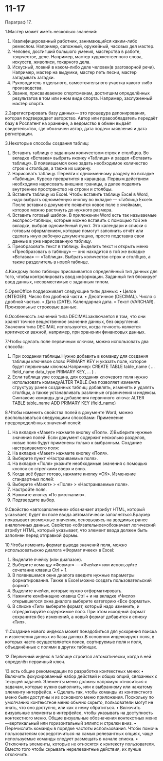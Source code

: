 # 11-17
Параграф 17.

1.Мастер может иметь несколько значений:
  1)	Квалифицированный работник, занимающийся каким-либо ремеслом. Например, сапожный, оружейный, часовых дел мастер.
  2)	Человек, достигший большого умения, мастерства в работе, творчестве, деле. Например, мастер художественного слова, искусств, живописи, токарного дела.
  3)	Искусный, ловкий в каком-либо деле человек(в разговорной речи). Например, мастер на выдумки, мастер петь песни, мастер загадывать загадки.
  4)	Руководитель отдельного, самостоятельного участка какого-либо производства.
  5)	Звание, присваиваемое спортсменам, достигшим определённых результатов в том или ином виде спорта. Например, заслуженный мастер спорта.

2.Зарегистрировать базу данных— это процедура депонирования, которая подтверждает авторство. Автор или правообладатель передаёт базу в Роспатент на хранение, а ведомство в обмен выдаёт свидетельство, где обозначен автор, дата подачи заявления и дата регистрации.

3.Некоторые способы создания таблиц:
  1)	Вставить таблицу с заданным количеством строк и столбцов. Во вкладке «Вставка» выбрать иконку «Таблица» и раздел «Вставить таблицу». В появившемся окне задать необходимое количество строк и столбцов, а также их ширину.
  2)	Нарисовать таблицу. Перейти к одноименному разделу во вкладке «Таблица». Курсор превратится в карандаш. Первым действием необходимо нарисовать внешние границы, а далее поделить внутреннее пространство на строки и столбцы.
  3)	Вставить таблицу из Excel. Чтобы вставить таблицу Excel в Word, надо выбрать одноимённую кнопку во вкладке — «Таблица Excel». После вставки в документе появится новое поле с ячейками, которое можно растянуть до нужного размера.
  4)	Вставить готовый шаблон. В приложении Word есть так называемые экспресс-таблицы, которые можно вставить с помощью той же вкладки, выбрав одноимённый пункт. Это календари и списки с готовым оформлением, которые помогут заполнить отчёт или сделать иную рабочую документацию, просто подставив свои данные в уже нарисованную таблицу.
  5)	Преобразовать текст в таблицу. Выделить текст и открыть меню «Преобразовать в таблицу» — оно находится в той же вкладке «Вставка» — «Таблица». Выбрать количество строк и столбцов, а также разделитель в новой таблице.

4.Каждому полю таблицы присваивается определённый тип данных для того, чтобы контролировать ввод информации. Заданный тип блокирует ввод данных, несовместимых с заданным типом.

5.OpenOffice поддерживает следующие типы данных:
•	Целое (INTEGER). Число без дробной части.
•	Десятичное (DECIMAL). Число с дробной частью.
•	Дата (DATE). Календарная дата.
•	Текст (VARCHAR). Произвольные строковые данные.

6.Особенность значений типа DECIMALзаключается в том, что они хранят точное вещественное значение данных, без округления.
Значения типа DECIMAL используются, когда точность является критически важной, например, при хранении финансовых данных.

7.Чтобы сделать поле первичным ключом, можно использовать два способа:
  1)	При создании таблицы.Нужно добавить в команду для создания таблицы ключевое слово PRIMARY KEY и указать поле, которое будет первичным ключом.Например:
CREATE TABLE table_name ( … field_name data_type PRIMARY KEY, … )
.
  2)	Если таблица уже создана, для создания ключевого поля нужно использовать командуALTER TABLE.Она позволяет изменять структуру ранее созданных таблиц: добавлять, изменять и удалять столбцы, а также устанавливать различные ограничения и индексы. Синтаксис команды для добавления первичного ключа:
ALTER TABLE table_name ADD PRIMARY KEY (field_name)

8.Чтобы изменить свойства полей в документе Word, можно воспользоваться следующими способами:
Применение предопределённых значений полей:
  1)	На вкладке «Макет» нажмите кнопку «Поля».
  2)Выберите нужные значения полей. Если документ содержит несколько разделов, новые поля будут применены только к выбранным.
Создание настраиваемого поля:
  1)	На вкладке «Макет» нажмите кнопку «Поля».
  2)	Выберите пункт «Настраиваемые поля».
  3)	На вкладке «Поля» укажите необходимые значения с помощью кнопок со стрелками вверх и вниз.
  4)	Когда всё будет готово, нажмите кнопку «ОК».
Изменение стандартных полей:
  1)	Выберите «Макет» > «Поля» > «Настраиваемые поля».
  2)	Настройте поля.
  3)	Нажмите кнопку «По умолчанию».
  4)	Подтвердите выбор.

9.Свойство «автозаполнение» обозначает атрибут HTML, который указывает, будет ли поле ввода автоматически заполняться.Браузер показывает возможные значения, основываясь на вводимых ранее аналогичных данных.
Свойство «обязательное»обозначает логический атрибут HTML, который указывает, что элемент ввода должен быть заполнен перед отправкой формы.

10.Чтобы изменить формат вывода значений поля, можно использоватьокно диалога «Формат ячеек» в Excel:
  1)	Выделите ячейку (или диапазон).
  2)	Выберите команду «Формат» — «Ячейки» или используйте сочетание клавиш Ctrl + 1.
  3)	В появившемся окне диалога введите нужные параметры форматирования.
Также в Excel можно создать пользовательский формат:
  1)	Выделите ячейки, которые нужно отформатировать.
  2)	Нажмите комбинацию клавиш Ctrl + и на вкладке «Число» открывшегося окна диалога выберите категорию «Все форматы».
  3)	В списке «Тип» выберите формат, который надо изменить, и отредактируйте содержимое поля. При этом исходный формат сохранится без изменений, а новый формат добавится к списку «Тип».

11.Создание нового индекса может понадобиться для ускорения поиска и извлечения данных из базы данных.В основном индексируют поля, в которых часто осуществляется поиск, сортируемые поля и поля, объединённые с полями в других таблицах.

12.Первичный индекс в таблице строится автоматически, когда в ней определён первичный ключ.

13.есть общие рекомендации по разработке контекстных меню:
•	Включить фокусированный набор действий и общих опций, связанных с текущей задачей. Элементы меню должны напрямую относиться к задачам, которые нужно выполнить, или к выбранному или нажатому элементу интерфейса.
•	Сделать так, чтобы команды из контекстного меню были доступны и из основного меню приложения. Поскольку по умолчанию контекстное меню обычно скрыто, пользователи могут не знать, что оно доступно, или как к нему обратиться.
•	Включить визуальные элементы в интерфейсе, чтобы указывать на доступность контекстного меню. Общие визуальные обозначения контекстных меню—вертикальный или горизонтальный эллипс и стрелки вниз.
•	Перечислить команды в порядке частоты использования. Чтобы помочь пользователям сосредоточиться на самых релевантных опциях, чаще используемые команды следует размещать в начале списка.
•	Отключить элементы, которые не относятся к контексту пользователя. Вместо того чтобы скрывать нерелевантные действия, их лучше отключить.
